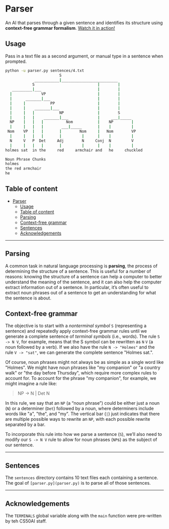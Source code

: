 # Parser

An AI that parses through a given sentence and identifies its structure using **context-free grammar formalism**. [Watch it in action!](https://youtu.be/3vewB8FlIB8)

## Usage

Pass in a text file as a second argument, or manual type in a sentence when prompted.

```bash
python -u parser.py sentences/4.txt
                        S
             ___________|_________________________
            S                            |        |
   _________|___                         |        |
  |             VP                       |        |
  |      _______|___                     |        |
  |     |           PP                   |        |
  |     |    _______|___                 |        |
  |     |   |           NP               |        S
  |     |   |    _______|___             |     ___|_____      
  NP    |   |   |          Nom           |    NP        |
  |     |   |   |        ___|_____       |    |         |
 Nom    VP  |   |       |        Nom     |   Nom        VP
  |     |   |   |       |         |      |    |         |
  N     V   P  Det     Adj        N     Conj  N         V
  |     |   |   |       |         |      |    |         |
holmes sat  in the     red     armchair and   he     chuckled

Noun Phrase Chunks
holmes
the red armchair
he
```

## Table of content

- [Parser](#parser)
  - [Usage](#usage)
  - [Table of content](#table-of-content)
  - [Parsing](#parsing)
  - [Context-free grammar](#context-free-grammar)
  - [Sentences](#sentences)
  - [Acknowledgements](#acknowledgements)

---

## Parsing

A common task in natural language processing is **parsing**, the process of determining the structure of a sentence. This is useful for a number of reasons: knowing the structure of a sentence can help a computer to better understand the meaning of the sentence, and it can also help the computer extract information out of a sentence. In particular, it’s often useful to extract noun phrases out of a sentence to get an understanding for what the sentence is about.

## Context-free grammar

The objective is to start with a *nonterminal symbol* `S` (representing a sentence) and repeatedly apply context-free grammar rules until we generate a complete sentence of *terminal symbols* (i.e., words). The rule `S -> N V`, for example, means that the S symbol can be rewritten as `N` `V` (a noun followed by a verb). If we also have the rule `N -> "Holmes"` and the rule `V -> "sat"`, we can generate the complete sentence "Holmes sat.".

Of course, noun phrases might not always be as simple as a single word like "Holmes". We might have noun phrases like "my companion" or "a country walk" or "the day before Thursday", which require more complex rules to account for. To account for the phrase "my companion", for example, we might imagine a rule like:

> NP -> N | Det N

In this rule, we say that an `NP` (a “noun phrase”) could be either just a noun (`N`) or a determiner (`Det`) followed by a noun, where determiners include words like "a", "the", and "my". The vertical bar (`|`) just indicates that there are multiple possible ways to rewrite an `NP`, with each possible rewrite separated by a bar.

To incorporate this rule into how we parse a sentence (`S`), we’ll also need to modify our `S -> N V` rule to allow for noun phrases (`NP`s) as the subject of our sentence.

---

## Sentences

The `sentences` directory contains 10 text files each containing a sentence. The goal of `[parser.py](parser.py)` is to parse all of those sentences.

---

## Acknowledgements

The `TERMINALS` global variable along with the `main` function were pre-written by teh CS50AI staff.
